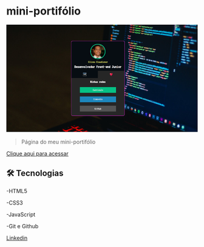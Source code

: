 # mini-portifólio

![preview](./.github/preview.png)

>Página do meu mini-portifólio


[Clique aqui para acessar](https://elizeupequeno.github.io/mini-portifolio/)

## 🛠️ Tecnologias

-HTML5

-CSS3

-JavaScript

-Git e Github

[Linkedin](https://www.linkedin.com/in/elizeu-claudionor-3b5047245/)